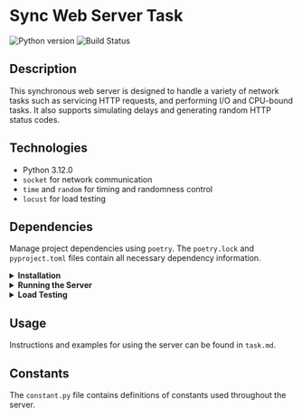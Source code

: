 # Sync Web Server Task

![Python version](https://img.shields.io/badge/python-3.12.0-blue.svg)
![Build Status](https://img.shields.io/badge/build-passing-brightgreen.svg)

## Description
This synchronous web server is designed to handle a variety of network tasks such as servicing HTTP requests, and performing I/O and CPU-bound tasks. It also supports simulating delays and generating random HTTP status codes.

## Technologies
- Python 3.12.0
- `socket` for network communication
- `time` and `random` for timing and randomness control
- `locust` for load testing

## Dependencies
Manage project dependencies using `poetry`. The `poetry.lock` and `pyproject.toml` files contain all necessary dependency information.

<details>
<summary><strong>Installation</strong></summary>
<p>

Install `poetry` if it is not already installed:

```
pip install poetry
```

Clone the repository and navigate to its directory:

```sh
git clone https://github.com/dan9Protasenia/Web_server_task
cd Web_server_task
```

Then install the dependencies:

```sh
poetry install
```

</p>
</details>

<details>
<summary><strong>Running the Server</strong></summary>
<p>

To start the server, use the command:

```sh
poetry run src/sync/main.py
```

</p>
</details>

<details>
<summary><strong>Load Testing</strong></summary>
<p>

For load testing with `locust`, use the `locustfile.py`. Start the tests with the command:

```sh
locust -f locustfile.py
```

</p>
</details>

## Usage
Instructions and examples for using the server can be found in `task.md`.

## Constants
The `constant.py` file contains definitions of constants used throughout the server.
